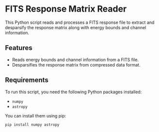 # FITS Response Matrix Reader

This Python script reads and processes a FITS response file to extract and desparsify the response matrix along with energy bounds and channel information.

## Features

- Reads energy bounds and channel information from a FITS file.
- Desparsifies the response matrix from compressed data format.

## Requirements

To run this script, you need the following Python packages installed:

- `numpy`
- `astropy`

You can install them using pip:

```bash
pip install numpy astropy
